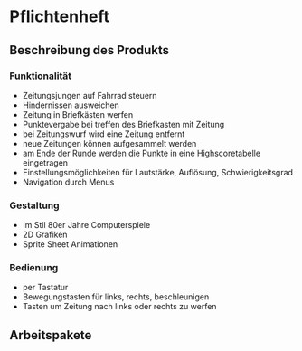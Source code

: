 # Pflichtenheft

## Beschreibung des Produkts

### Funktionalität

 * Zeitungsjungen auf Fahrrad steuern
 * Hindernissen ausweichen
 * Zeitung in Briefkästen werfen
 * Punktevergabe bei treffen des Briefkasten mit Zeitung
 * bei Zeitungswurf wird eine Zeitung entfernt
 * neue Zeitungen können aufgesammelt werden
 * am Ende der Runde werden die Punkte in eine Highscoretabelle eingetragen
 * Einstellungsmöglichkeiten für Lautstärke, Auflösung, Schwierigkeitsgrad
 * Navigation durch Menus

### Gestaltung

* Im Stil 80er Jahre Computerspiele
* 2D Grafiken
* Sprite Sheet Animationen

### Bedienung

* per Tastatur
* Bewegungstasten für links, rechts, beschleunigen
* Tasten um Zeitung nach links oder rechts zu werfen

## Arbeitspakete
